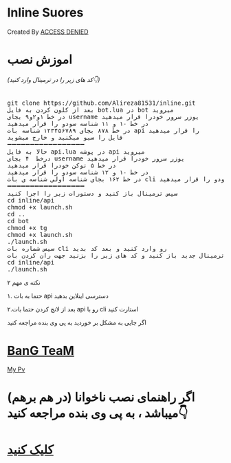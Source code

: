 ﻿# Inline Suores
Created By <a href="https://telegram.me/AcCes3">ACCESS DENIED</a>


# اموزش نصب

<h6>(کد های زیر را در ترمینال وارد کنید👇)</h6>
<pre>
<span>git clone https://github.com/Alireza81531/inline.git</span>
بعد از کلون کردن به فایل bot.lua در bot میروید
در خط ۱و۲و۹ بجای username یوزر سرور خودرا قرار میدهید
در خط ۱۰ و ۱۱ شناسه سودو را قرار میدهید
در خط ۸۷۸ بجای ۱۲۳۴۵۶۷۸۹ شناسه بات api را قرار میدهید
فایل را سیو میکنید و خارج میشوید
➖➖➖➖➖➖➖➖➖➖➖➖➖➖➖➖➖
حالا به فایل api.lua در پوشه api میروید
درخط  ۴ بجای username یوزر سرور خودرا قرار میدهید
در خط ۵ توکن خودرا قرار میدهید
در خط ۱۰ و ۱۲ شناسه سودو را قرار میدهید
در خط ۱۶۲ بجای شناسه اولی شناسه ی بات cli را قرار میدهید و بجای شناسه دومی شناسه ی سودو را قرار میدهید
➖➖➖➖➖➖➖➖➖➖➖➖➖➖➖➖➖
سپس ترمینال باز کنید و دستورات زیر را اجرا کنید
<span>cd inline/api</span>
<span>chmod +x launch.sh</span>
<span>cd ..</span>
<span>cd bot</span>
<span>chmod +x tg</span>
<span>chmod +x launch.sh</span>
<span>./launch.sh</span>
<span>سپس شماره بات cli رو وارد کنید و بعد کد بدید</span>
ترمینال جدید باز کنید و کد های زیر را بزنید جهت ران کردن بات api
<span>cd inline/api</span>
<span>./launch.sh</span>
</pre>
 
<span>۲ نکته ی مهم

 ۱. حتما به بات api دسترسی اینلاین بدهید

 ۲.بعد از لانچ کردن حتما بات api رو با cli استارت کنید<span/>


اگر جایی به مشکل بر خوردید به پی وی بنده مراجعه کنید

# <a href="https://telegram.me/ACCESS_DENIED_TM">BanG TeaM</a>

<a href="https://telegram.me/AcCes3">My Pv </a>


# اگر راهنمای نصب  ناخوانا (در هم برهم) میباشد ، به پی وی بنده مراجعه کنید👇
# <a href="https://telegram.me/ACCESS_DENIED_TM">کلیک کنید </a>
